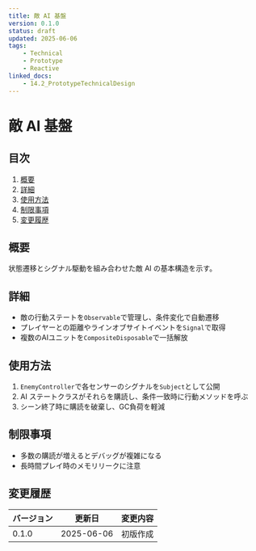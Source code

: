 ```yaml
---
title: 敵 AI 基盤
version: 0.1.0
status: draft
updated: 2025-06-06
tags:
    - Technical
    - Prototype
    - Reactive
linked_docs:
    - 14.2_PrototypeTechnicalDesign
---
```


# 敵 AI 基盤

## 目次

1. [概要](#概要)
2. [詳細](#詳細)
3. [使用方法](#使用方法)
4. [制限事項](#制限事項)
5. [変更履歴](#変更履歴)

## 概要

状態遷移とシグナル駆動を組み合わせた敵 AI の基本構造を示す。

## 詳細

- 敵の行動ステートを`Observable`で管理し、条件変化で自動遷移
- プレイヤーとの距離やラインオブサイトイベントを`Signal`で取得
- 複数のAIユニットを`CompositeDisposable`で一括解放

## 使用方法

1. `EnemyController`で各センサーのシグナルを`Subject`として公開
2. AI ステートクラスがそれらを購読し、条件一致時に行動メソッドを呼ぶ
3. シーン終了時に購読を破棄し、GC負荷を軽減

## 制限事項

- 多数の購読が増えるとデバッグが複雑になる
- 長時間プレイ時のメモリリークに注意

## 変更履歴

| バージョン | 更新日     | 変更内容 |
| ---------- | ---------- | -------- |
| 0.1.0      | 2025-06-06 | 初版作成 |

